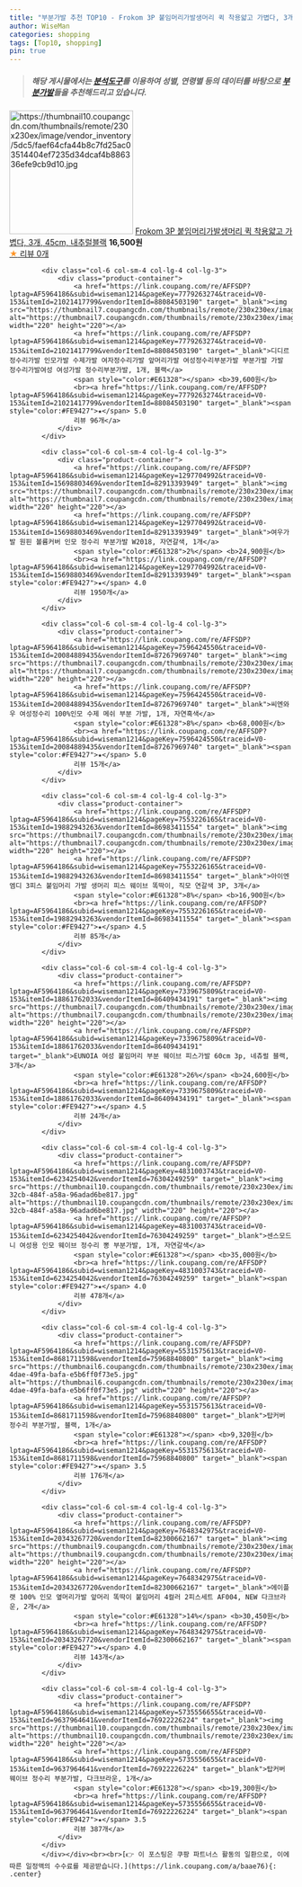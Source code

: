 ```yaml
---
title: "부분가발 추천 TOP10 - Frokom 3P 붙임머리가발생머리 퀵 착용얇고 가볍다, 3개, 45cm, 내추럴블랙"
author: WiseMan
categories: shopping
tags: [Top10, shopping]
pin: true
---
```


> ##### 해당 게시물에서는 [**분석도구**](https://itemscout.io/)를 이용하여 **성별**, **연령별** 등의 데이터를 바탕으로 [**부분가발**](https://link.coupang.com/a/baae76)들을 추천해드리고 있습니다.
<div class="container"><div class="row">
            <div class="col-6 col-sm-4 col-lg-4 col-lg-3">
                <div class="product-container">
                    <a href="https://link.coupang.com/re/AFFSDP?lptag=AF5964186&subid=wiseman1214&pageKey=7777159446&traceid=V0-153&itemId=21011512338&vendorItemId=88194130144" target="_blank"><img src="https://thumbnail10.coupangcdn.com/thumbnails/remote/230x230ex/image/vendor_inventory/5dc5/faef64cfa44b8c7fd25ac03514404ef7235d34dcaf4b886336efe9cb9d10.jpg" alt="https://thumbnail10.coupangcdn.com/thumbnails/remote/230x230ex/image/vendor_inventory/5dc5/faef64cfa44b8c7fd25ac03514404ef7235d34dcaf4b886336efe9cb9d10.jpg" width="220" height="220"></a>
                    <a href="https://link.coupang.com/re/AFFSDP?lptag=AF5964186&subid=wiseman1214&pageKey=7777159446&traceid=V0-153&itemId=21011512338&vendorItemId=88194130144" target="_blank">Frokom 3P 붙임머리가발생머리 퀵 착용얇고 가볍다, 3개, 45cm, 내추럴블랙</a>
                    <span style="color:#E61328"></span> <b>16,500원</b>
                    <br><a href="https://link.coupang.com/re/AFFSDP?lptag=AF5964186&subid=wiseman1214&pageKey=7777159446&traceid=V0-153&itemId=21011512338&vendorItemId=88194130144" target="_blank"><span style="color:#FE9427">★</span> 
                    리뷰 0개</a>
                </div>
            </div>
            
            <div class="col-6 col-sm-4 col-lg-4 col-lg-3">
                <div class="product-container">
                    <a href="https://link.coupang.com/re/AFFSDP?lptag=AF5964186&subid=wiseman1214&pageKey=7779263274&traceid=V0-153&itemId=21021417799&vendorItemId=88084503190" target="_blank"><img src="https://thumbnail7.coupangcdn.com/thumbnails/remote/230x230ex/image/vendor_inventory/9b5f/a521d860f6c29147e366347a2a9c3ab82ac89cb60f9675d4b14c9242fc1f.png" alt="https://thumbnail7.coupangcdn.com/thumbnails/remote/230x230ex/image/vendor_inventory/9b5f/a521d860f6c29147e366347a2a9c3ab82ac89cb60f9675d4b14c9242fc1f.png" width="220" height="220"></a>
                    <a href="https://link.coupang.com/re/AFFSDP?lptag=AF5964186&subid=wiseman1214&pageKey=7779263274&traceid=V0-153&itemId=21021417799&vendorItemId=88084503190" target="_blank">디디르 정수리가발 인모가발 수제가발 여자정수리가발 앞머리가발 여성정수리부분가발 부분가발 가발 정수리가발여성 여성가발 정수리부분가발, 1개, 블랙</a>
                    <span style="color:#E61328"></span> <b>39,600원</b>
                    <br><a href="https://link.coupang.com/re/AFFSDP?lptag=AF5964186&subid=wiseman1214&pageKey=7779263274&traceid=V0-153&itemId=21021417799&vendorItemId=88084503190" target="_blank"><span style="color:#FE9427">★</span> 5.0
                    리뷰 96개</a>
                </div>
            </div>
            
            <div class="col-6 col-sm-4 col-lg-4 col-lg-3">
                <div class="product-container">
                    <a href="https://link.coupang.com/re/AFFSDP?lptag=AF5964186&subid=wiseman1214&pageKey=1297704992&traceid=V0-153&itemId=15698803469&vendorItemId=82913393949" target="_blank"><img src="https://thumbnail7.coupangcdn.com/thumbnails/remote/230x230ex/image/vendor_inventory/ecf4/55ac74e681d60e05d7a5ef98e1e68c1e87b92d552e9a3dc2eba71ac0ce82.jpg" alt="https://thumbnail7.coupangcdn.com/thumbnails/remote/230x230ex/image/vendor_inventory/ecf4/55ac74e681d60e05d7a5ef98e1e68c1e87b92d552e9a3dc2eba71ac0ce82.jpg" width="220" height="220"></a>
                    <a href="https://link.coupang.com/re/AFFSDP?lptag=AF5964186&subid=wiseman1214&pageKey=1297704992&traceid=V0-153&itemId=15698803469&vendorItemId=82913393949" target="_blank">여우가발 원핀 볼륨커버 인모 정수리 부분가발 W2018, 자연갈색, 1개</a>
                    <span style="color:#E61328">2%</span> <b>24,900원</b>
                    <br><a href="https://link.coupang.com/re/AFFSDP?lptag=AF5964186&subid=wiseman1214&pageKey=1297704992&traceid=V0-153&itemId=15698803469&vendorItemId=82913393949" target="_blank"><span style="color:#FE9427">★</span> 4.0
                    리뷰 1950개</a>
                </div>
            </div>
            
            <div class="col-6 col-sm-4 col-lg-4 col-lg-3">
                <div class="product-container">
                    <a href="https://link.coupang.com/re/AFFSDP?lptag=AF5964186&subid=wiseman1214&pageKey=7596424550&traceid=V0-153&itemId=20084889435&vendorItemId=87267969740" target="_blank"><img src="https://thumbnail7.coupangcdn.com/thumbnails/remote/230x230ex/image/vendor_inventory/c17d/43d499d5bb893d41d277f768ce941cef4ae34b4f4c5c09444d97acf8b5f4.png" alt="https://thumbnail7.coupangcdn.com/thumbnails/remote/230x230ex/image/vendor_inventory/c17d/43d499d5bb893d41d277f768ce941cef4ae34b4f4c5c09444d97acf8b5f4.png" width="220" height="220"></a>
                    <a href="https://link.coupang.com/re/AFFSDP?lptag=AF5964186&subid=wiseman1214&pageKey=7596424550&traceid=V0-153&itemId=20084889435&vendorItemId=87267969740" target="_blank">씨엔와우 여성정수리 100%인모 수제 메쉬 부분 가발, 1개, 자연흑색</a>
                    <span style="color:#E61328">8%</span> <b>68,000원</b>
                    <br><a href="https://link.coupang.com/re/AFFSDP?lptag=AF5964186&subid=wiseman1214&pageKey=7596424550&traceid=V0-153&itemId=20084889435&vendorItemId=87267969740" target="_blank"><span style="color:#FE9427">★</span> 5.0
                    리뷰 15개</a>
                </div>
            </div>
            
            <div class="col-6 col-sm-4 col-lg-4 col-lg-3">
                <div class="product-container">
                    <a href="https://link.coupang.com/re/AFFSDP?lptag=AF5964186&subid=wiseman1214&pageKey=7553226165&traceid=V0-153&itemId=19882943263&vendorItemId=86983411554" target="_blank"><img src="https://thumbnail7.coupangcdn.com/thumbnails/remote/230x230ex/image/vendor_inventory/b741/4aedf34864e34667ed36cb51a315d0e75c7183a15c3635d084e7330681da.jpg" alt="https://thumbnail7.coupangcdn.com/thumbnails/remote/230x230ex/image/vendor_inventory/b741/4aedf34864e34667ed36cb51a315d0e75c7183a15c3635d084e7330681da.jpg" width="220" height="220"></a>
                    <a href="https://link.coupang.com/re/AFFSDP?lptag=AF5964186&subid=wiseman1214&pageKey=7553226165&traceid=V0-153&itemId=19882943263&vendorItemId=86983411554" target="_blank">아이엔엠디 3피스 붙임머리 가발 생머리 피스 웨이브 똑딱이, 직모 연갈색 3P, 3개</a>
                    <span style="color:#E61328">8%</span> <b>16,900원</b>
                    <br><a href="https://link.coupang.com/re/AFFSDP?lptag=AF5964186&subid=wiseman1214&pageKey=7553226165&traceid=V0-153&itemId=19882943263&vendorItemId=86983411554" target="_blank"><span style="color:#FE9427">★</span> 4.5
                    리뷰 85개</a>
                </div>
            </div>
            
            <div class="col-6 col-sm-4 col-lg-4 col-lg-3">
                <div class="product-container">
                    <a href="https://link.coupang.com/re/AFFSDP?lptag=AF5964186&subid=wiseman1214&pageKey=7339675809&traceid=V0-153&itemId=18861762033&vendorItemId=86409434191" target="_blank"><img src="https://thumbnail7.coupangcdn.com/thumbnails/remote/230x230ex/image/vendor_inventory/192d/150eec9d9758f4594581e62252aded35dc4f0973bb3fb89c8b989d9b7e8a.png" alt="https://thumbnail7.coupangcdn.com/thumbnails/remote/230x230ex/image/vendor_inventory/192d/150eec9d9758f4594581e62252aded35dc4f0973bb3fb89c8b989d9b7e8a.png" width="220" height="220"></a>
                    <a href="https://link.coupang.com/re/AFFSDP?lptag=AF5964186&subid=wiseman1214&pageKey=7339675809&traceid=V0-153&itemId=18861762033&vendorItemId=86409434191" target="_blank">EUNOIA 여성 붙임머리 부분 웨이브 피스가발 60cm 3p, 네츄럴 블랙, 3개</a>
                    <span style="color:#E61328">26%</span> <b>24,600원</b>
                    <br><a href="https://link.coupang.com/re/AFFSDP?lptag=AF5964186&subid=wiseman1214&pageKey=7339675809&traceid=V0-153&itemId=18861762033&vendorItemId=86409434191" target="_blank"><span style="color:#FE9427">★</span> 4.5
                    리뷰 24개</a>
                </div>
            </div>
            
            <div class="col-6 col-sm-4 col-lg-4 col-lg-3">
                <div class="product-container">
                    <a href="https://link.coupang.com/re/AFFSDP?lptag=AF5964186&subid=wiseman1214&pageKey=4831003743&traceid=V0-153&itemId=6234254042&vendorItemId=76304249259" target="_blank"><img src="https://thumbnail10.coupangcdn.com/thumbnails/remote/230x230ex/image/retail/images/2021/05/31/12/0/df1af9e2-32cb-484f-a58a-96adad6be817.jpg" alt="https://thumbnail10.coupangcdn.com/thumbnails/remote/230x230ex/image/retail/images/2021/05/31/12/0/df1af9e2-32cb-484f-a58a-96adad6be817.jpg" width="220" height="220"></a>
                    <a href="https://link.coupang.com/re/AFFSDP?lptag=AF5964186&subid=wiseman1214&pageKey=4831003743&traceid=V0-153&itemId=6234254042&vendorItemId=76304249259" target="_blank">센스모드니 여성용 인모 웨이브 정수리 뽕 부분가발, 1개, 자연갈색</a>
                    <span style="color:#E61328"></span> <b>35,000원</b>
                    <br><a href="https://link.coupang.com/re/AFFSDP?lptag=AF5964186&subid=wiseman1214&pageKey=4831003743&traceid=V0-153&itemId=6234254042&vendorItemId=76304249259" target="_blank"><span style="color:#FE9427">★</span> 4.0
                    리뷰 478개</a>
                </div>
            </div>
            
            <div class="col-6 col-sm-4 col-lg-4 col-lg-3">
                <div class="product-container">
                    <a href="https://link.coupang.com/re/AFFSDP?lptag=AF5964186&subid=wiseman1214&pageKey=5531575613&traceid=V0-153&itemId=8681711598&vendorItemId=75968840800" target="_blank"><img src="https://thumbnail6.coupangcdn.com/thumbnails/remote/230x230ex/image/retail/images/2021/05/18/15/3/3948c943-4dae-49fa-bafa-e5b6ff0f73e5.jpg" alt="https://thumbnail6.coupangcdn.com/thumbnails/remote/230x230ex/image/retail/images/2021/05/18/15/3/3948c943-4dae-49fa-bafa-e5b6ff0f73e5.jpg" width="220" height="220"></a>
                    <a href="https://link.coupang.com/re/AFFSDP?lptag=AF5964186&subid=wiseman1214&pageKey=5531575613&traceid=V0-153&itemId=8681711598&vendorItemId=75968840800" target="_blank">탑커버 정수리 부분가발, 블랙, 1개</a>
                    <span style="color:#E61328"></span> <b>9,320원</b>
                    <br><a href="https://link.coupang.com/re/AFFSDP?lptag=AF5964186&subid=wiseman1214&pageKey=5531575613&traceid=V0-153&itemId=8681711598&vendorItemId=75968840800" target="_blank"><span style="color:#FE9427">★</span> 3.5
                    리뷰 176개</a>
                </div>
            </div>
            
            <div class="col-6 col-sm-4 col-lg-4 col-lg-3">
                <div class="product-container">
                    <a href="https://link.coupang.com/re/AFFSDP?lptag=AF5964186&subid=wiseman1214&pageKey=7648342975&traceid=V0-153&itemId=20343267720&vendorItemId=82300662167" target="_blank"><img src="https://thumbnail9.coupangcdn.com/thumbnails/remote/230x230ex/image/vendor_inventory/1a90/7d9ceaf0aa2c7929c68245cccc503d2f98f432426cbd557df1b758c5a6bc.jpg" alt="https://thumbnail9.coupangcdn.com/thumbnails/remote/230x230ex/image/vendor_inventory/1a90/7d9ceaf0aa2c7929c68245cccc503d2f98f432426cbd557df1b758c5a6bc.jpg" width="220" height="220"></a>
                    <a href="https://link.coupang.com/re/AFFSDP?lptag=AF5964186&subid=wiseman1214&pageKey=7648342975&traceid=V0-153&itemId=20343267720&vendorItemId=82300662167" target="_blank">에이플랫 100% 인모 옆머리가발 앞머리 똑딱이 붙임머리 4컬러 2피스세트 AF004, NEW 다크브라운, 2개</a>
                    <span style="color:#E61328">14%</span> <b>30,450원</b>
                    <br><a href="https://link.coupang.com/re/AFFSDP?lptag=AF5964186&subid=wiseman1214&pageKey=7648342975&traceid=V0-153&itemId=20343267720&vendorItemId=82300662167" target="_blank"><span style="color:#FE9427">★</span> 4.0
                    리뷰 143개</a>
                </div>
            </div>
            
            <div class="col-6 col-sm-4 col-lg-4 col-lg-3">
                <div class="product-container">
                    <a href="https://link.coupang.com/re/AFFSDP?lptag=AF5964186&subid=wiseman1214&pageKey=5735556655&traceid=V0-153&itemId=9637964641&vendorItemId=76922226224" target="_blank"><img src="https://thumbnail10.coupangcdn.com/thumbnails/remote/230x230ex/image/rs_quotation_api/if3kepkt/2d9fd0edb6344b82bc7d6a63c9aa7e70.jpg" alt="https://thumbnail10.coupangcdn.com/thumbnails/remote/230x230ex/image/rs_quotation_api/if3kepkt/2d9fd0edb6344b82bc7d6a63c9aa7e70.jpg" width="220" height="220"></a>
                    <a href="https://link.coupang.com/re/AFFSDP?lptag=AF5964186&subid=wiseman1214&pageKey=5735556655&traceid=V0-153&itemId=9637964641&vendorItemId=76922226224" target="_blank">탑커버 웨이브 정수리 부분가발, 다크브라운, 1개</a>
                    <span style="color:#E61328"></span> <b>19,300원</b>
                    <br><a href="https://link.coupang.com/re/AFFSDP?lptag=AF5964186&subid=wiseman1214&pageKey=5735556655&traceid=V0-153&itemId=9637964641&vendorItemId=76922226224" target="_blank"><span style="color:#FE9427">★</span> 3.5
                    리뷰 387개</a>
                </div>
            </div>
            </div></div><br><br>[👉 이 포스팅은 쿠팡 파트너스 활동의 일환으로, 이에 따른 일정액의 수수료를 제공받습니다.](https://link.coupang.com/a/baae76){: .center}